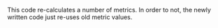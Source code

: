 This code re-calculates a number of metrics.
In order to not, the newly written code just re-uses old metric values.

